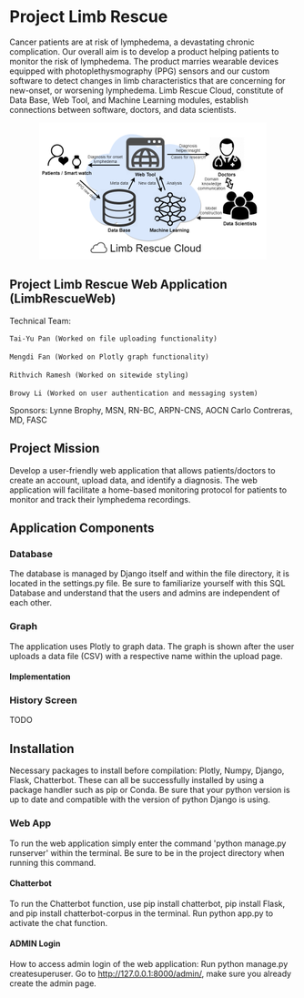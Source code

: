 # Project Limb Rescue
Cancer patients are at risk of lymphedema, a devastating chronic complication. Our overall aim is to develop a product helping patients to monitor the risk of lymphedema. The product marries wearable devices equipped with photoplethysmography (PPG) sensors and our custom software to detect changes in limb characteristics that are concerning for new-onset, or worsening lymphedema. 
Limb Rescue Cloud, constitute of Data Base, Web Tool, and Machine Learning modules, establish connections between software, doctors, and data scientists.
<p align="center"><img src="https://github.com/Rescue-Heroes/LimbRescueML/blob/main/figures/PLR_context_diagram.png" width="400"></p>

## Project Limb Rescue Web Application (LimbRescueWeb)

Technical Team:

    Tai-Yu Pan (Worked on file uploading functionality)

    Mengdi Fan (Worked on Plotly graph functionality)

    Rithvich Ramesh (Worked on sitewide styling)

    Browy Li (Worked on user authentication and messaging system)

Sponsors:
Lynne Brophy, MSN, RN-BC, ARPN-CNS, AOCN
Carlo Contreras, MD, FASC

## Project Mission
Develop a user-friendly web application that allows patients/doctors to create an account, upload data, and identify a diagnosis. The web application will facilitate a home-based monitoring protocol for patients to monitor and track their lymphedema recordings.
## Application Components

### Database
The database is managed by Django itself and within the file directory, it is located in the settings.py file. Be sure to familiarize yourself with this SQL Database and understand that the users and admins are independent of each other.

### Graph

The application uses Plotly to graph data. The graph is shown after the user uploads a data file (CSV) with a respective name within the upload page.

#### Implementation


### History Screen

TODO

## Installation

Necessary packages to install before compilation: Plotly, Numpy, Django, Flask, Chatterbot. These can all be successfully installed by using a package handler such as pip or Conda. Be sure that your python version is up to date and compatible with the version of python Django is using. 

### Web App

To run the web application simply enter the command 'python manage.py runserver' within the terminal. Be sure to be in the project directory when running this command.

#### Chatterbot

To run the Chatterbot function, use pip install chatterbot, pip install Flask, and pip install chatterbot-corpus in the terminal. Run python app.py to activate the chat function.

#### ADMIN Login

How to access admin login of the web application: Run python manage.py createsuperuser. Go to http://127.0.0.1:8000/admin/, make sure you already create the admin page.
